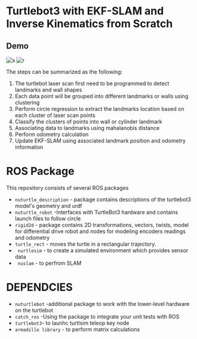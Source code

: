 # Turtlebot3 with EKF-SLAM and Inverse Kinematics from Scratch

## Demo
![s](https://github.com/ashleetiw/Turtlebot3-with-EKF-SLAM-and-Inverse-Kinematics-from-Scratch/blob/master/simulation.gif)
![r](https://github.com/ashleetiw/Turtlebot3-with-EKF-SLAM-and-Inverse-Kinematics-from-Scratch/blob/master/realworld.gif)


The steps can be summarized as the following:

1. The turtlebot laser scan first need to be programmed to detect landmarks and wall shapes
2. Each data point will be grouped into different landmarks or walls using clustering
3. Perform circle regression to extract the landmarks location based on each cluster of laser scan points
4. Classify the clusters of points into wall or cylinder landmark
5. Associating data to landmarks using mahalanobis distance
6. Perform odometry calculation
7. Update EKF-SLAM using associated landmark position and odometry information

# ROS Package 
This repository consists of several ROS packages
- `nuturtle_description`  -  package contains descriptions of the turtlebot3 model's geometry and urdf
- `nuturtle_robot` -Interfaces with TurtleBot3 hardware and contains launch files to follow circle
- `rigid2d` - package contains 2D transformations, vectors, twists, model for  differential drive robot and nodes for modeling encoders readings and odometry
- `turtle_rect` - moves the turtle in a rectangular trajectory.
- ` nurtlesim` - to create a simulated environment which provides sensor data
- ` nuslam` - to perfrom SLAM

# DEPENDCIES
- `nuturtlebot` -additional package to work with the lower-level hardware on the turtlebot
- `catch_ros` -Using the package to integrate your unit tests with ROS
- `turtlebot3`- to launhc turtlsim teleop key node
- `armadillo library` - to perform matrix calculations
